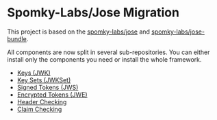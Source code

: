 Spomky-Labs/Jose Migration
==========================

This project is based on the [spomky-labs/jose](https://github.com/Spomky-Labs/jose) and [spomky-labs/jose-bundle](https://github.com/Spomky-Labs/jose-bundle).

All components are now split in several sub-repositories.
You can either install only the components you need or install the whole framework. 

* [Keys (JWK)](jwk.md)
* [Key Sets (JWKSet)](jwkset.md)
* [Signed Tokens (JWS)](jws.md)
* [Encrypted Tokens (JWE)](jwe.md)
* [Header Checking](header.md)
* [Claim Checking](claim.md)
